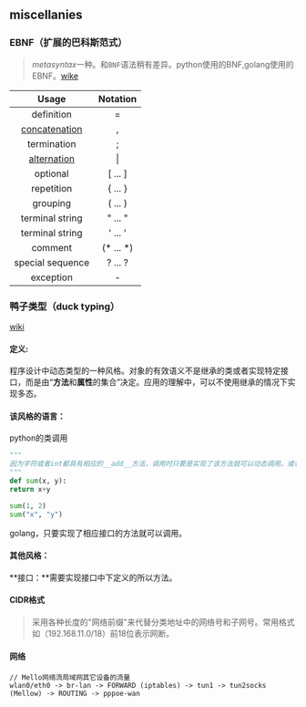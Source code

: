 ## miscellanies

### EBNF（扩展的巴科斯范式）

> *metasyntax*一种。和`BNF`语法稍有差异。python使用的BNF,golang使用的EBNF。[wike]([https://en.wikipedia.org/wiki/Extended_Backus%E2%80%93Naur_form](https://en.wikipedia.org/wiki/Extended_Backus–Naur_form))

|                            Usage                             | Notation  |
| :----------------------------------------------------------: | :-------: |
|                          definition                          |     =     |
| [concatenation](https://en.wikipedia.org/wiki/Concatenation) |     ,     |
|                         termination                          |     ;     |
| [alternation](https://en.wikipedia.org/wiki/Alternation_(formal_language_theory)) |    \|     |
|                           optional                           |  [ ... ]  |
|                          repetition                          |  { ... }  |
|                           grouping                           |  ( ... )  |
|                       terminal string                        |  " ... "  |
|                       terminal string                        |  ' ... '  |
|                           comment                            | (* ... *) |
|                       special sequence                       |  ? ... ?  |
|                          exception                           |     -     |

### 鸭子类型（duck typing）

[wiki]([https://zh.wikipedia.org/wiki/%E9%B8%AD%E5%AD%90%E7%B1%BB%E5%9E%8B](https://zh.wikipedia.org/wiki/鸭子类型))

#### 定义: 

  程序设计中动态类型的一种风格。对象的有效语义不是继承的类或者实现特定接口，而是由“**方法**和**属性**的集合”决定。应用的理解中，可以不使用继承的情况下实现多态。

#### 该风格的语言：

  python的类调用

  ```python
"""
因为字符或者int都具有相应的__add__方法，调用时只要是实现了该方法就可以动态调用。或者如python 的file()、cString 模块
"""
def sum(x, y): 
  return x+y

sum(1, 2) 
sum("x", "y")

  ```

golang，只要实现了相应接口的方法就可以调用。

#### 其他风格：

**接口：**需要实现接口中下定义的所以方法。 

#### CIDR格式
> 采用各种长度的"网络前缀"来代替分类地址中的网络号和子网号。常用格式如（192.168.11.0/18）前18位表示网断。



#### 网络

```
// Mello网络流局域网其它设备的流量
wlan0/eth0 -> br-lan -> FORWARD (iptables) -> tun1 -> tun2socks (Mellow) -> ROUTING -> pppoe-wan
```